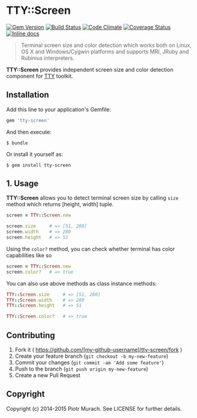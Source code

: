 # TTY::Screen
[![Gem Version](https://badge.fury.io/rb/tty-screen.svg)][gem]
[![Build Status](https://secure.travis-ci.org/peter-murach/tty-screen.svg?branch=master)][travis]
[![Code Climate](https://codeclimate.com/github/peter-murach/tty-screen/badges/gpa.svg)][codeclimate]
[![Coverage Status](https://coveralls.io/repos/peter-murach/tty-screen/badge.svg)][coverage]
[![Inline docs](http://inch-ci.org/github/peter-murach/tty-screen.svg?branch=master)][inchpages]

[gem]: http://badge.fury.io/rb/tty-screen
[travis]: http://travis-ci.org/peter-murach/tty-screen
[codeclimate]: https://codeclimate.com/github/peter-murach/tty-screen
[coverage]: https://coveralls.io/r/peter-murach/tty-screen
[inchpages]: http://inch-ci.org/github/peter-murach/tty-screen

> Terminal screen size and color detection which works both on Linux, OS X and Windows/Cygwin platforms and supports MRI, JRuby and Rubinius interpreters.

**TTY::Screen** provides independent screen size and color detection component for [TTY](https://github.com/peter-murach/tty) toolkit.

## Installation

Add this line to your application's Gemfile:

```ruby
gem 'tty-screen'
```

And then execute:

    $ bundle

Or install it yourself as:

    $ gem install tty-screen

## 1. Usage

**TTY::Screen** allows you to detect terminal screen size by calling `size` method which returns [height, width] tuple.

```ruby
screen = TTY::Screen.new

screen.size     # => [51, 280]
screen.width    # => 280
screen.height   # => 51
```

Using the `color?` method, you can check whether terminal has color capabilities like so

```ruby
screen = TTY::Screen.new
screen.color?   # => true
```

You can also use above methods as class instance methods:

```ruby
TTY::Screen.size     # => [51, 280]
TTY::Screen.width    # => 280
TTY::Screen.height   # => 51

TTY::Screen.color?   # => true
```

## Contributing

1. Fork it ( https://github.com/[my-github-username]/tty-screen/fork )
2. Create your feature branch (`git checkout -b my-new-feature`)
3. Commit your changes (`git commit -am 'Add some feature'`)
4. Push to the branch (`git push origin my-new-feature`)
5. Create a new Pull Request

## Copyright

Copyright (c) 2014-2015 Piotr Murach. See LICENSE for further details.
